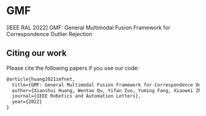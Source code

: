 # GMF
[IEEE RAL 2022] GMF: General Multimodal Fusion Framework for Correspondence Outlier Rejection


## Citing our work

Please cite the following papers if you use our code:

```latex
@article{huang2021imfnet,
  title={GMF: General Multimodal Fusion Framework for Correspondence Outlier Rejection},
  author={Xiaoshui Huang, Wentao Qu, Yifan Zuo, Yuming Fang, Xiaowei Zhao},
  journal={IEEE Robotics and Automation Letters},
  year={2022}
}
```
